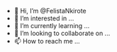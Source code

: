 - 👋 Hi, I’m @FelistaNkirote
- 👀 I’m interested in ...
- 🌱 I’m currently learning ...
- 💞️ I’m looking to collaborate on ...
- 📫 How to reach me ...

<!---
FelistaNkirote/FelistaNkirote is a ✨ special ✨ repository because its `README.md` (this file) appears on your GitHub profile.
You can click the Preview link to take a look at your changes.
--->
